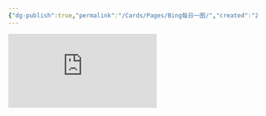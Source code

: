 ```yaml
---
{"dg-publish":true,"permalink":"/Cards/Pages/Bing每日一图/","created":"2024-04-08","updated":"2024-04-08"}
---
```


![](https://api.dujin.org/bing/1920.php)